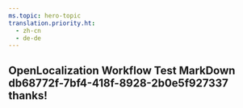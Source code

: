 ```yaml
---
ms.topic: hero-topic
translation.priority.ht: 
  - zh-cn
  - de-de
---
```

## OpenLocalization Workflow Test MarkDown db68772f-7bf4-418f-8928-2b0e5f927337 thanks!
